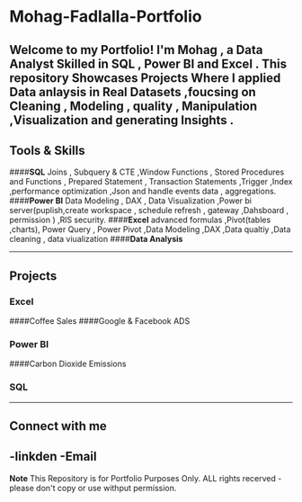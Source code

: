 # Mohag-Fadlalla-Portfolio
Welcome to my Portfolio!
I'm Mohag , a Data Analyst Skilled in SQL , Power BI  and Excel .
This repository Showcases Projects Where I applied Data anlaysis in Real Datasets ,foucsing on Cleaning , Modeling , quality , Manipulation ,Visualization and generating Insights .
---
## Tools & Skills
####**SQL** Joins , Subquery & CTE ,Window Functions , Stored Procedures and Functions , Prepared Statement , Transaction Statements ,Trigger ,Index ,performance optimization ,Json and handle events data , aggregations.
####**Power BI** Data Modeling , DAX , Data Visualization ,Power bi server(puplish,create workspace , schedule refresh , gateway ,Dahsboard , permission  ) ,RlS security.
####**Excel** advanced formulas ,Pivot(tables ,charts), Power Query , Power Pivot ,Data Modeling ,DAX ,Data qualtiy ,Data cleaning , data viualization 
####**Data Analysis** 

---
## Projects 
### Excel
####Coffee Sales
####Google & Facebook ADS
### Power BI 
####Carbon Dioxide Emissions
### SQL 

---
## Connect with me 
-linkden
-Email
---
**Note** This Repository is for Portfolio Purposes Only.
ALL rights recerved -please don't copy or use withput permission.
